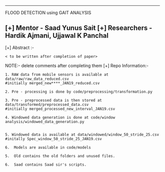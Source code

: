 ---------------------------------------------
FLOOD DETECTION using GAIT ANALYSIS

[+] Mentor - Saad Yunus Sait
[+] Researchers - Hardik Ajmani, Ujjawal K Panchal
-----------------------------------------------

[+] Abstract :-

    < to be written after completion of paper>


NOTE:- delete comments after completing them
[+] Repo Information:-

    1. RAW data from mobile sensors is available at data/raw/raw_data_reduced.csv  
    #initially merged_new****_JAN19_reduced.csv

    2. Pre - processing is done by code/preprocessing/transformation.py

    3. Pre - preprocessed data is then stored at data/transformed/preprocessed_data.csv
    #initially merged_processed_new_interval_JAN19.csv

    4. Windowed data generation is done at code/window analysis/windowed_data_generation.py


    5. Windowed data is available at data/windowed/window_50_stride_25.csv
    #initally Spec_window_50_stride_25_JAN19.csv
    
    6.  Models are available in code/models

    5.  Old contains the old folders and unused files.
    
    6.  Saad contains Saad sir's scripts.